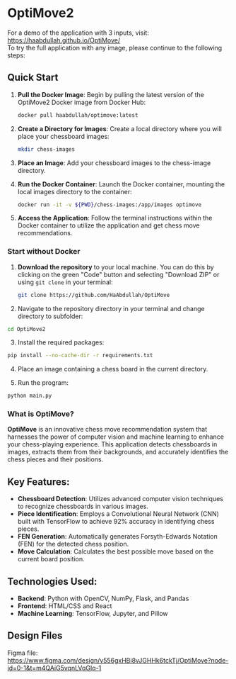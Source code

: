 ﻿# OptiMove2
For a demo of the application with 3 inputs, visit: https://haabdullah.github.io/OptiMove/  
To try the full application with any image, please continue to the following steps:
## Quick Start

1. **Pull the Docker Image**: Begin by pulling the latest version of the OptiMove2 Docker image from Docker Hub:
   ```bash
   docker pull haabdullah/optimove:latest
   ```
2. **Create a Directory for Images**: Create a local directory where you will place your chessboard images:
   ```bash
   mkdir chess-images
   ```
3. **Place an Image**: Add your chessboard images to the chess-image directory.

4. **Run the Docker Container**: Launch the Docker container, mounting the local images directory to the container:
   ```bash
   docker run -it -v ${PWD}/chess-images:/app/images optimove
   ```

5. **Access the Application**: Follow the terminal instructions within the Docker container to utilize the application and get chess move recommendations.

### Start without Docker

1. **Download the repository** to your local machine. You can do this by clicking on the green "Code" button and selecting "Download ZIP" or using `git clone` in your terminal:
   ```bash
   git clone https://github.com/HaAbdullah/OptiMove
   ```
2. Navigate to the repository directory in your terminal and change directory to subfolder:
  ```bash
  cd OptiMove2
  ```
3. Install the required packages:
  ```bash
  pip install --no-cache-dir -r requirements.txt
  ```
4. Place an image containing a chess board in the current directory.

5. Run the program:
  ```bash
  python main.py
  ```

### What is OptiMove?

**OptiMove** is an innovative chess move recommendation system that harnesses the power of computer vision and machine learning to enhance your chess-playing experience. This application detects chessboards in images, extracts them from their backgrounds, and accurately identifies the chess pieces and their positions.

## Key Features:
- **Chessboard Detection**: Utilizes advanced computer vision techniques to recognize chessboards in various images.
- **Piece Identification**: Employs a Convolutional Neural Network (CNN) built with TensorFlow to achieve 92% accuracy in identifying chess pieces.
- **FEN Generation**: Automatically generates Forsyth-Edwards Notation (FEN) for the detected chess position.
- **Move Calculation**: Calculates the best possible move based on the current board position.

## Technologies Used:
- **Backend**: Python with OpenCV, NumPy, Flask, and Pandas
- **Frontend**: HTML/CSS and React
- **Machine Learning**: TensorFlow, Jupyter, and Pillow

## Design Files
Figma file: https://www.figma.com/design/v556gxHBi8vJGHHk6tckTj/OptiMove?node-id=0-1&t=m4QAiG5vqnLVqGIq-1
